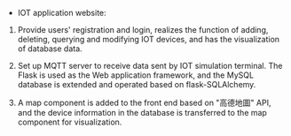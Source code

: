  * IOT application website: 

 1. Provide users' registration and login, realizes the function of adding, deleting, querying and modifying IOT devices, and has the visualization
 of database data.

 2. Set up MQTT server to receive data sent by IOT simulation terminal. The Flask is used as the Web application framework, and the MySQL database is extended and operated based on flask-SQLAlchemy.

 3. A map component is added to the front end based on "高德地圖" API, and the device information in the database is transferred to the map component for visualization. 